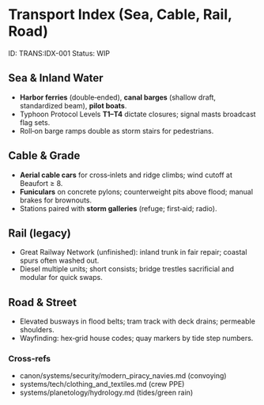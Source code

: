 # Transport Index (Sea, Cable, Rail, Road)
ID: TRANS:IDX-001
Status: WIP

## Sea & Inland Water
- **Harbor ferries** (double‑ended), **canal barges** (shallow draft, standardized beam), **pilot boats**.
- Typhoon Protocol Levels **T1–T4** dictate closures; signal masts broadcast flag sets.
- Roll‑on barge ramps double as storm stairs for pedestrians.

## Cable & Grade
- **Aerial cable cars** for cross‑inlets and ridge climbs; wind cutoff at Beaufort ≥ 8.
- **Funiculars** on concrete pylons; counterweight pits above flood; manual brakes for brownouts.
- Stations paired with **storm galleries** (refuge; first‑aid; radio).

## Rail (legacy)
- Great Railway Network (unfinished): inland trunk in fair repair; coastal spurs often washed out.
- Diesel multiple units; short consists; bridge trestles sacrificial and modular for quick swaps.

## Road & Street
- Elevated busways in flood belts; tram track with deck drains; permeable shoulders.
- Wayfinding: hex‑grid house codes; quay markers by tide step numbers.

### Cross‑refs
- canon/systems/security/modern_piracy_navies.md (convoying)
- systems/tech/clothing_and_textiles.md (crew PPE)
- systems/planetology/hydrology.md (tides/green rain)

